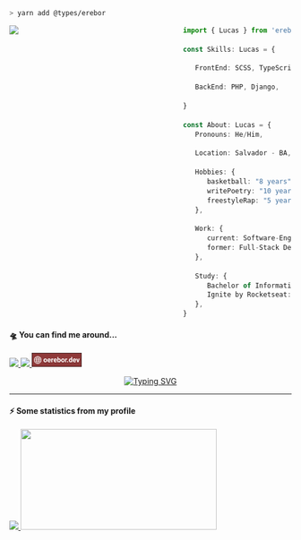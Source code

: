 ```zsh
> yarn add @types/erebor
```

<!-- <a href="https://storyset.com/technology">Technology illustrations by Storyset</a> -->

<!-- <a href="https://app.daily.dev/Erebor"><img src="https://api.daily.dev/devcards/eb92cdb309e447f2a5f2c0e0af144773.png?r=p41" width="300" alt="Lucas Souza's Dev Card" /></a> -->

<!--  <a href="https://app.daily.dev/Erebor"><img src="https://api.daily.dev/devcards/eb92cdb309e447f2a5f2c0e0af144773.png?r=yed" width="300" alt="Lucas Souza's Dev Card" align="left" height="auto" width="300px" style="margin-right: 10px;"/></a> -->

 <img src="https://www.hugp.com/research/assets/img/gif/pc.gif" align="left" height="auto" width="300px" style="margin-right: 10px" />

```typescript
import { Lucas } from 'erebor/developer'

const Skills: Lucas = {

   FrontEnd: SCSS, TypeScript, Javascript, Angular, Vue, React, Next,

   BackEnd: PHP, Django,
   
}

const About: Lucas = {
   Pronouns: He/Him,

   Location: Salvador - BA,
   
   Hobbies: {
      basketball: "8 years", 
      writePoetry: "10 years", 
      freestyleRap: "5 years",
   },

   Work: {
      current: Software-Engineer at JuntosSomosMais,
      former: Full-Stack Developer at tdb-devs,
   },

   Study: {
      Bachelor of Information Systems: "fifth semester", 
      Ignite by Rocketseat: "completed",
   },
}
```

#### 🛸 You can find me around...

<div>
   <left>
      <a target="_blank" href="https://open.spotify.com/user/911l5k0lyqc6ll6i6hhxhgan8">
         <img src="https://img.shields.io/badge/Spotify-1ED760?&style=for-the-badge&logo=spotify&logoColor=white" height="25px" />
      </a>
      <a target="_blank" href="https://www.linkedin.com/in/lucas-souza-dev/">
         <img src="https://img.shields.io/badge/LinkedIn-0077B5?style=for-the-badge&logo=linkedin&logoColor=white" height="25px" />
      </a>
      <a target="_blank" href="https://www.oerebor.dev/" >
         <img src="assets/img/badge.svg"  height="25px"/>
      </a>
   </left>
</div>

<div align="center">
   
  [![Typing SVG](https://readme-typing-svg.herokuapp.com?font=JetBrains+Regular&color=%23C84343&size=22&lines=sudo+rm+-rf+%2F)](https://git.io/typing-svg)
   
</div>

---

#### ⚡ Some statistics from my profile

<div>
  <a href="https://github.com/deverebor">
        <img height="180em" width="auto" src="https://github-readme-stats.vercel.app/api?username=deverebor&show_icons=true&theme=dark&include_all_commits=true&count_private=true"/>
   <img height="180em" width="350px" src="https://github-readme-stats.vercel.app/api/top-langs/?username=deverebor&layout=compact&langs_count=6&theme=dark"/>
  </a>
</div>
